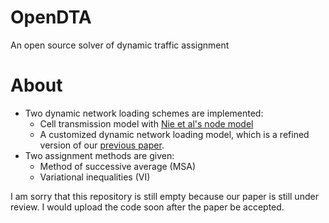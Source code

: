 # OpenDTA
An open source solver of dynamic traffic assignment

# About

* Two dynamic network loading schemes are implemented:
  - Cell transmission model with [Nie et al's node model](https://pdfs.semanticscholar.org/2a98/9a3a3fd95f3dc03eaab142144a14bad9b7cb.pdf)
  - A customized dynamic network loading model, which is a refined version of our [previous paper](https://trid.trb.org/view.aspx?id=1439609).
* Two assignment methods are given:
  - Method of successive average (MSA)
  - Variational inequalities (VI)
  
I am sorry that this repository is still empty because our paper is still under review. I would upload the code soon after the paper be accepted.
